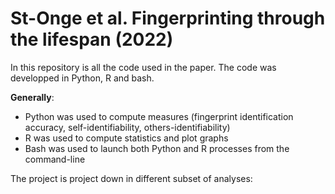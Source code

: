 # St-Onge et al. Fingerprinting through the lifespan (2022)

In this repository is all the code used in the paper. The code was developped in Python, R and bash.

**Generally**:
- Python was used to compute measures (fingerprint identification accuracy, self-identifiability, others-identifiability)
- R was used to compute statistics and plot graphs
- Bash was used to launch both Python and R processes from the command-line

The project is project down in different subset of analyses:
